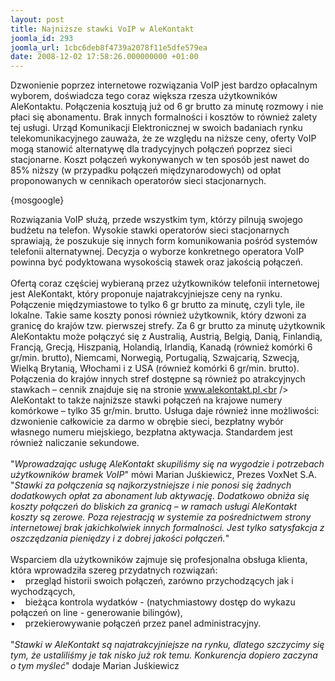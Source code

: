 ```yaml
---
layout: post
title: Najniższe stawki VoIP w AleKontakt
joomla_id: 293
joomla_url: 1cbc6deb8f4739a2078f11e5dfe579ea
date: 2008-12-02 17:58:26.000000000 +01:00
---
```

Dzwonienie poprzez internetowe rozwiązania VoIP jest bardzo opłacalnym wyborem, doświadcza tego coraz większa rzesza użytkownik&oacute;w AleKontaktu. Połączenia kosztują już od 6 gr brutto za minutę rozmowy i nie płaci się abonamentu. Brak innych formalności i koszt&oacute;w to r&oacute;wnież zalety tej usługi. Urząd Komunikacji Elektronicznej w swoich badaniach rynku telekomunikacyjnego zauważa, że ze względu na niższe ceny, oferty VoIP mogą stanowić alternatywę dla tradycyjnych połączeń poprzez sieci stacjonarne. Koszt połączeń wykonywanych w ten spos&oacute;b jest nawet do 85% niższy (w przypadku połączeń międzynarodowych) od opłat proponowanych w cennikach operator&oacute;w sieci stacjonarnych.<p>{mosgoogle}</p><p>Rozwiązania VoIP służą, przede wszystkim tym, kt&oacute;rzy pilnują swojego budżetu na telefon. Wysokie stawki operator&oacute;w sieci stacjonarnych sprawiają, że poszukuje się innych form komunikowania pośr&oacute;d system&oacute;w telefonii alternatywnej. Decyzja o wyborze konkretnego operatora VoIP powinna być podyktowana wysokością stawek oraz jakością połączeń.<br /><br />Ofertą coraz częściej wybieraną przez użytkownik&oacute;w telefonii internetowej jest AleKontakt, kt&oacute;ry proponuje najatrakcyjniejsze ceny na rynku. Połączenie międzymiastowe to tylko 6 gr brutto za minutę, czyli tyle, ile lokalne. Takie same koszty ponosi r&oacute;wnież użytkownik, kt&oacute;ry dzwoni za granicę do kraj&oacute;w tzw. pierwszej strefy. Za 6 gr brutto za minutę użytkownik AleKontaktu może połączyć się z Australią, Austrią, Belgią, Danią, Finlandią, Francją, Grecją, Hiszpanią, Holandią, Irlandią, Kanadą (r&oacute;wnież kom&oacute;rki 6 gr/min. brutto), Niemcami, Norwegią, Portugalią, Szwajcarią, Szwecją, Wielką Brytanią, Włochami i z USA (r&oacute;wnież kom&oacute;rki 6 gr/min. brutto). Połączenia do kraj&oacute;w innych stref dostępne są r&oacute;wnież po atrakcyjnych stawkach &ndash; cennik znajduje się na stronie www.alekontakt.pl.<br /><br />AleKontakt to także najniższe stawki połączeń na krajowe numery kom&oacute;rkowe &ndash; tylko 35 gr/min. brutto. Usługa daje r&oacute;wnież inne możliwości: dzwonienie całkowicie za darmo w obrębie sieci, bezpłatny wyb&oacute;r własnego numeru miejskiego, bezpłatna aktywacja. Standardem jest r&oacute;wnież naliczanie sekundowe.<br /><br />&quot;<em>Wprowadzając usługę AleKontakt skupiliśmy się na wygodzie i potrzebach użytkownik&oacute;w bramek VoIP</em>&quot; m&oacute;wi Marian Juśkiewicz, Prezes VoxNet S.A. &quot;<em>Stawki za połączenia są najkorzystniejsze i nie ponosi się żadnych dodatkowych opłat za abonament lub aktywację. Dodatkowo obniża się koszty połączeń do bliskich za granicą &ndash; w ramach usługi AleKontakt koszty są zerowe. Poza rejestracją w systemie za pośrednictwem strony internetowej brak jakichkolwiek innych formalności. Jest tylko satysfakcja z oszczędzania pieniędzy i z dobrej jakości połączeń.</em>&quot;<br /><br />Wsparciem dla użytkownik&oacute;w zajmuje się profesjonalna obsługa klienta, kt&oacute;ra wprowadziła szereg przydatnych rozwiązań:&nbsp; <br />&bull;&nbsp;&nbsp;&nbsp; przegląd historii swoich połączeń, zar&oacute;wno przychodzących jak i wychodzących,<br />&bull;&nbsp;&nbsp;&nbsp; bieżąca kontrola wydatk&oacute;w - (natychmiastowy dostęp do wykazu połączeń on line - generowanie biling&oacute;w), <br />&bull;&nbsp;&nbsp;&nbsp; przekierowywanie połączeń przez panel administracyjny.<br /><br />&quot;<em>Stawki w AleKontakt są najatrakcyjniejsze na rynku, dlatego szczycimy się tym, że ustaliliśmy je tak nisko już rok temu. Konkurencja dopiero zaczyna o tym myśleć</em>&quot; dodaje Marian Juśkiewicz </p>
